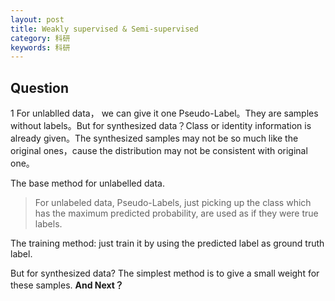 ```yaml
---
layout: post
title: Weakly supervised & Semi-supervised
category: 科研
keywords: 科研
---
```


## Question
1 For unlablled data， we can give it one Pseudo-Label。They are samples without labels。But for synthesized data？Class or identity information is already given。The synthesized samples may not be so much like the original ones，cause the distribution may not be consistent with original one。

The base method for unlabelled data. 
> For unlabeled data, Pseudo-Labels, just picking up the class which has the maximum predicted probability, are used as if they were true labels.

The training method: just train it by using the predicted label as ground truth label.

But for synthesized data?
The simplest method is to give a small weight for these samples. **And Next？**
